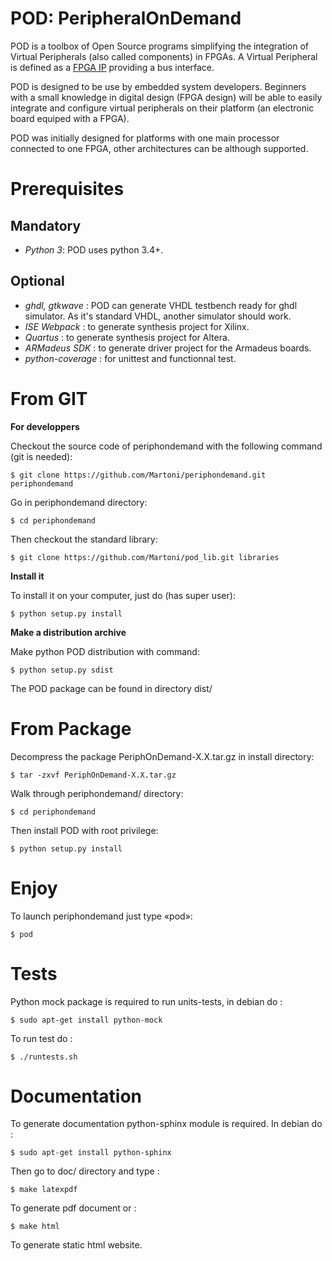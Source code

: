 POD: PeripheralOnDemand
=======================

POD is a toolbox of Open Source programs simplifying the integration of Virtual
Peripherals (also called components) in FPGAs. A Virtual Peripheral is defined
as a [FPGA IP](http://en.wikipedia.org/wiki/IP_core) providing a bus interface.

POD is designed to be use by embedded system developers. Beginners with a small
knowledge in digital design (FPGA design) will be able to easily integrate and
configure virtual peripherals on their platform (an electronic board equiped
with a FPGA).

POD was initially designed for platforms with one main processor connected to
one FPGA, other architectures can be although supported. 

Prerequisites
=============

Mandatory
---------

* *Python 3*: POD uses python 3.4+.

Optional
--------

* *ghdl, gtkwave* : POD can generate VHDL testbench ready for ghdl simulator. As it's standard VHDL, another simulator should work.
* *ISE Webpack* : to generate synthesis project for Xilinx.
* *Quartus* : to generate synthesis project for Altera.
* *ARMadeus SDK* : to generate driver project for the Armadeus boards.
* *python-coverage* : for unittest and functionnal test.

From GIT
========

**For developpers**

Checkout the source code of periphondemand with the following command (git is needed):

``$ git clone https://github.com/Martoni/periphondemand.git periphondemand``

Go in periphondemand directory:

``$ cd periphondemand``

Then checkout the standard library:

``$ git clone https://github.com/Martoni/pod_lib.git libraries``

**Install it**

To install it on your computer, just do (has super user):

``$ python setup.py install``

**Make a distribution archive**

Make python POD distribution with command:

``$ python setup.py sdist``

The POD package can be found in directory dist/


From Package
============

Decompress the package PeriphOnDemand-X.X.tar.gz in install directory:

``$ tar -zxvf PeriphOnDemand-X.X.tar.gz``

Walk through periphondemand/ directory:

``$ cd periphondemand``

Then install POD with root privilege:

``$ python setup.py install``

Enjoy
=====

To launch periphondemand just type «pod»:

``$ pod``

Tests
=====

Python mock package is required to run units-tests, in debian do :

``$ sudo apt-get install python-mock``

To run test do :

``$ ./runtests.sh``

Documentation
=============

To generate documentation python-sphinx module is required.
In debian do :

``$ sudo apt-get install python-sphinx``

Then go to doc/ directory and type :

``$ make latexpdf``

To generate pdf document or :

``$ make html``

To generate static html website.
